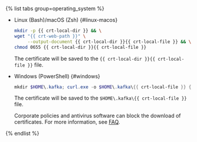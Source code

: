 {% list tabs group=operating_system %}

- Linux (Bash)/macOS (Zsh) {#linux-macos}

   ```bash
   mkdir -p {{ crt-local-dir }} && \
   wget "{{ crt-web-path }}" \
        --output-document {{ crt-local-dir }}{{ crt-local-file }} && \
   chmod 0655 {{ crt-local-dir }}{{ crt-local-file }}
   ```

   The certificate will be saved to the `{{ crt-local-dir }}{{ crt-local-file }}` file.

- Windows (PowerShell) {#windows}

   ```powershell
   mkdir $HOME\.kafka; curl.exe -o $HOME\.kafka\{{ crt-local-file }} {{ crt-web-path }}
   ```

   The certificate will be saved to the `$HOME\.kafka\{{ crt-local-file }}` file.

   Corporate policies and antivirus software can block the download of certificates. For more information, see [FAQ](../../../managed-kafka/qa/index.md#get-ssl-error).

{% endlist %}
